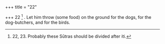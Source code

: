 +++
title = "22"

+++
22 [^6] . Let him throw (some food) on the ground for the dogs, for the dog-butchers, and for the birds.


[^6]:  22, 23. Probably these Sūtras should be divided after iti.
